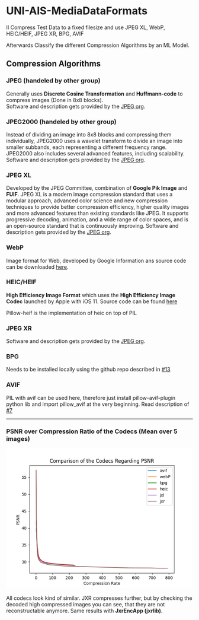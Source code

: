 # UNI-AIS-MediaDataFormats

II Compress Test Data to a fixed filesize and use JPEG XL, WebP, HEIC/HEIF, JPEG XR, BPG, AVIF

Afterwards Classify the different Compression Algorithms by an ML Model.

## Compression Algorithms

### JPEG (handeled by other group)

Generally uses **Discrete Cosine Transformation** and **Huffmann-code** to
compress images (Done in 8x8 blocks).  
Software and description gets provided by the [JPEG org](https://jpeg.org/jpeg/index.html).

### JPEG2000 (handeled by other group)

Instead of dividing an image into 8x8 blocks and compressing them individually, JPEG2000 uses a
wavelet transform to divide an image into smaller subbands, each representing a different frequency range.
JPEG2000 also includes several advanced features, including scalability.
Software and description gets provided by the [JPEG org](https://jpeg.org/jpeg2000/index.html).

### JPEG XL

Developed by the JPEG Committee, combination of **Google Pik Image** and **FUIF**. 
JPEG XL is a modern image compression standard that uses a modular approach, advanced color science
and new compression techniques to provide better compression efficiency, higher quality images
and more advanced features than existing standards like JPEG. It supports progressive decoding,
animation, and a wide range of color spaces, and is an open-source standard that is continuously improving.
Software and description gets provided by the [JPEG org](https://jpeg.org/jpegxl/index.html).

### WebP

Image format for Web, developed by Google Information ans source code can be 
downloaded [here](https://developers.google.com/speed/webp).  

### HEIC/HEIF

**High Efficiency Image Format** which uses the **High Efficiency Image Codec** launched by Apple
with iOS 11. Source code can be found [here](https://github.com/strukturag/libheif)

Pillow-heif is the implementation of heic on top of PIL

### JPEG XR

Software and description gets provided by the [JPEG org](https://jpeg.org/jpegxr/index.html).

### BPG

Needs to be installed locally using the github repo described in [#13](https://github.com/AIS-22/UNI-AIS-MediaDataFormats/issues/13)

### AVIF

PIL with avif can be used here, therefore just install pillow-avif-plugin python lib and import pillow_avif at the very beginning. Read description of [#7](https://github.com/AIS-22/UNI-AIS-MediaDataFormats/issues/7)

___
### PSNR over Compression Ratio of the Codecs (Mean over 5 images)
![PSNR](Plots/psnr.png)

All codecs look kind of similar. JXR compresses further, but by checking the decoded high compressed images you can see, that they are not reconstructable anymore.
Same results with **JxrEncApp (jxrlib)**.
